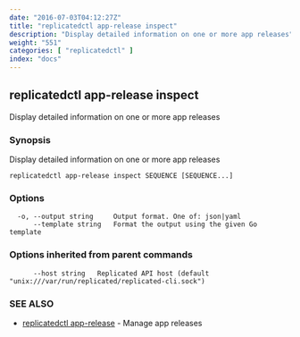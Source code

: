 ```yaml
---
date: "2016-07-03T04:12:27Z"
title: "replicatedctl app-release inspect"
description: "Display detailed information on one or more app releases"
weight: "551"
categories: [ "replicatedctl" ]
index: "docs"
---
```


## replicatedctl app-release inspect

Display detailed information on one or more app releases

### Synopsis


Display detailed information on one or more app releases

```
replicatedctl app-release inspect SEQUENCE [SEQUENCE...]
```

### Options

```
  -o, --output string     Output format. One of: json|yaml
      --template string   Format the output using the given Go template
```

### Options inherited from parent commands

```
      --host string   Replicated API host (default "unix:///var/run/replicated/replicated-cli.sock")
```

### SEE ALSO
* [replicatedctl app-release](/api/replicatedctl/replicatedctl_app-release/)	 - Manage app releases

